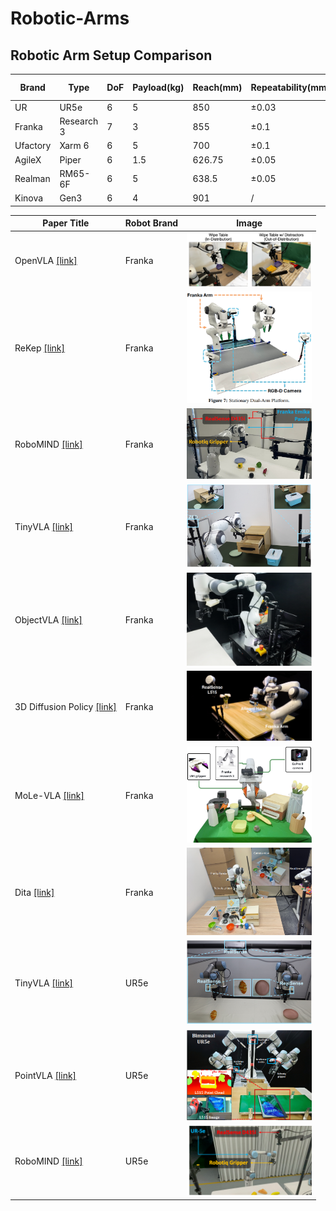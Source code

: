 # Robotic-Arms

## Robotic Arm Setup Comparison

| Brand       | Type      | DoF | Payload(kg) | Reach(mm) | Repeatability(mm) | ROS/SDK support | Price |
|-------------|-----------|-----|-----|-----|-----|-----|-----|
| UR          | UR5e       | 6 |  5  | 850    | ±0.03 | y | $35,000|
| Franka      | Research 3 | 7 |  3  | 855    | ±0.1  | y | $31,000|
| Ufactory    | Xarm 6     | 6 |  5  | 700    | ±0.1  | y | $10,000|
| AgileX      | Piper      | 6 | 1.5 | 626.75 | ±0.05 | y | $2000|
| Realman     | RM65-6F    | 6 |  5  | 638.5  | ±0.05 | y | $25,000|
| Kinova      | Gen3       | 6 |  4  | 901    | /     | y | $36,515 |




| Paper Title | Robot Brand | Image |
|-------------|-------------|-------|
| OpenVLA [[link]](https://arxiv.org/pdf/2406.09246)                  | Franka    |  <img src="images/OpenVLA.png" width="200"> |
| ReKep [[link]](https://arxiv.org/pdf/2409.01652)                    | Franka    |  <img src="images/ReKep_dualarm.png" width="200"> |
| RoboMIND [[link]](https://x-humanoid-robomind.github.io/)           | Franka    |  <img src="images/Robotmind_Franka.png" width="200"> |
| TinyVLA [[link]](https://tiny-vla.github.io/)                       | Franka    |  <img src="images/TinyVLA_Franka.png" width="200"> |
| ObjectVLA [[link]](https://arxiv.org/pdf/2502.19250v2)              | Franka    |  <img src="images/ObjectVLA.png" width="200"> |
| 3D Diffusion Policy [[link]](https://arxiv.org/pdf/2403.03954)      | Franka    |  <img src="images/3D DP.png" width="200"> |
| MoLe-VLA [[link]](https://arxiv.org/pdf/2503.20384v1)               | Franka    |  <img src="images/MoLe_VLA.png" width="200"> |
| Dita [[link]](https://arxiv.org/pdf/2503.19757v1)                   | Franka    |  <img src="images/Dita.png" width="200"> |
| TinyVLA [[link]](https://tiny-vla.github.io/)                       | UR5e       |  <img src="images/TinyVLA_UR.png" width="200"> |
| PointVLA [[link]](https://arxiv.org/pdf/2503.07511v1)               | UR5e      |  <img src="images/PointVLA.png" width="200"> |
| RoboMIND [[link]](https://x-humanoid-robomind.github.io/)           | UR5e       |  <img src="images/Robotmind_UR.png" width="200"> |
